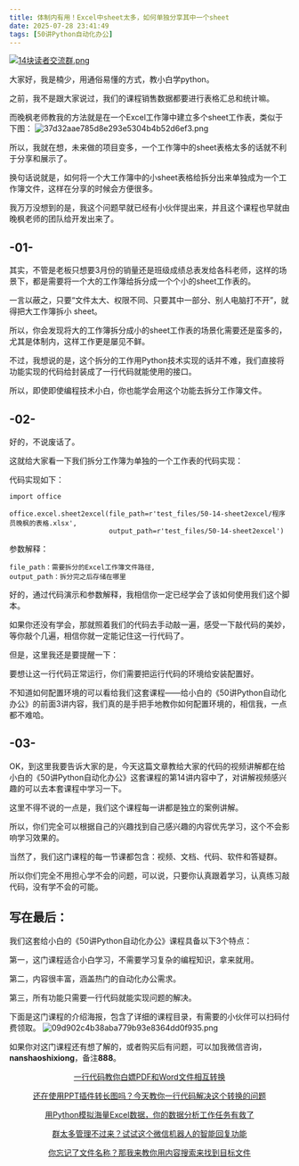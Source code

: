 ```yaml
---
title: 体制内有用！Excel中sheet太多，如何单独分享其中一个sheet
date: 2025-07-28 23:41:49
tags: [50讲Python自动化办公]
---
```

[![14块读者交流群.png](https://raw.gitcode.com/user-images/assets/5027920/48edc8fa-6d2e-4eca-9e14-d71638eadb55/14块读者交流群.png '14块读者交流群.png')](https://mp.weixin.qq.com/s?__biz=MzUzNTc5NjA4NQ==&mid=2247502200&idx=1&sn=7e543675545ac6622123af6009fdebce&scene=21#wechat_redirect)

大家好，我是楠少，用通俗易懂的方式，教小白学python。

之前，我不是跟大家说过，我们的课程销售数据都要进行表格汇总和统计嘛。

而晚枫老师教我的方法就是在一个Excel工作簿中建立多个sheet工作表，类似于下图：
![37d32aae785d8e293e5304b4b52d6ef3.png](https://raw.gitcode.com/user-images/assets/5027920/da396cb6-b4f6-465b-b4f0-cca580e2d188/37d32aae785d8e293e5304b4b52d6ef3.png '37d32aae785d8e293e5304b4b52d6ef3.png')


所以，我就在想，未来做的项目变多，一个工作簿中的sheet表格太多的话就不利于分享和展示了。

换句话说就是，如何将一个大工作簿中的小sheet表格给拆分出来单独成为一个工作簿文件，这样在分享的时候会方便很多。

我万万没想到的是，我这个问题早就已经有小伙伴提出来，并且这个课程也早就由晚枫老师的团队给开发出来了。



## -01-


其实，不管是老板只想要3月份的销量还是班级成绩总表发给各科老师，这样的场景下，都是需要将一个大的工作簿给拆分成一个个小的sheet工作表的。

一言以蔽之，只要“文件太大、权限不同、只要其中一部分、别人电脑打不开”，就得把大工作簿拆小 sheet。

所以，你会发现将大的工作簿拆分成小的sheet工作表的场景化需要还是蛮多的，尤其是体制内，这样工作更是屡见不鲜。

不过，我想说的是，这个拆分的工作用Python技术实现的话并不难，我们直接将功能实现的代码给封装成了一行代码就能使用的接口。

所以，即使即使编程技术小白，你也能学会用这个功能去拆分工作簿文件。



## -02-


好的，不说废话了。

这就给大家看一下我们拆分工作簿为单独的一个工作表的代码实现：

代码实现如下：
```
import office

office.excel.sheet2excel(file_path=r'test_files/50-14-sheet2excel/程序员晚枫的表格.xlsx',
                         output_path=r'test_files/50-14-sheet2excel')
```

参数解释：
```
file_path：需要拆分的Excel工作簿文件路径,
output_path：拆分完之后存储在哪里
```

好的，通过代码演示和参数解释，我相信你一定已经学会了该如何使用我们这个脚本。

如果你还没有学会，那就照着我们的代码去手动敲一遍，感受一下敲代码的美妙，等你敲个几遍，相信你就一定能记住这一行代码了。

但是，这里我还是要提醒一下：

要想让这一行代码正常运行，你们需要把运行代码的环境给安装配置好。

不知道如何配置环境的可以看给我们这套课程——给小白的《50讲Python自动化办公》的前面3讲内容，我们真的是手把手地教你如何配置环境的，相信我，一点都不难哈。



## -03-


OK，到这里我要告诉大家的是，今天这篇文章教给大家的代码的视频讲解都在给小白的《50讲Python自动化办公》这套课程的第14讲内容中了，对讲解视频感兴趣的可以去本套课程中学习一下。

这里不得不说的一点是，我们这个课程每一讲都是独立的案例讲解。

所以，你们完全可以根据自己的兴趣找到自己感兴趣的内容优先学习，这个不会影响学习效果的。

当然了，我们这门课程的每一节课都包含：视频、文档、代码、软件和答疑群。

所以你们完全不用担心学不会的问题，可以说，只要你认真跟着学习，认真练习敲代码，没有学不会的可能。



## 写在最后：



我们这套给小白的《50讲Python自动化办公》课程具备以下3个特点：

第一，这门课程适合小白学习，不需要学习复杂的编程知识，拿来就用。

第二，内容很丰富，涵盖热门的自动化办公需求。

第三，所有功能只需要一行代码就能实现问题的解决。

下面是这门课程的介绍海报，包含了详细的课程目录，有需要的小伙伴可以扫码付费领取。
![09d902c4b38aba779b93e8364dd0f935.png](https://raw.gitcode.com/user-images/assets/5027920/4aa56998-7528-4908-bfc2-dd1e469d0f12/09d902c4b38aba779b93e8364dd0f935.png '09d902c4b38aba779b93e8364dd0f935.png')

如果你对这门课程还有想了解的，或者购买后有问题，可以加我微信咨询，**nanshaoshixiong**，备注**888**。

<center>

[一行代码教你白嫖PDF和Word文件相互转换](https://mp.weixin.qq.com/s?__biz=MzUzNTc5NjA4NQ==&mid=2247502407&idx=1&sn=4b375aaa3f71d008d7a2879be02951cc&scene=21#wechat_redirect)

[还在使用PPT插件转长图吗？今天教你一行代码解决这个转换的问题](https://mp.weixin.qq.com/s?__biz=MzUzNTc5NjA4NQ==&mid=2247502431&idx=1&sn=0636d23d00ccea1f1ee2f2f495e876cf&scene=21#wechat_redirect)
  
[用Python模拟海量Excel数据，你的数据分析工作任务有救了](https://mp.weixin.qq.com/s?__biz=MzUzNTc5NjA4NQ==&mid=2247502439&idx=1&sn=a9c1308bbcfd2ac39fbabab4bacded74&scene=21#wechat_redirect)

[群太多管理不过来？试试这个微信机器人的智能回复功能](https://mp.weixin.qq.com/s?__biz=MzUzNTc5NjA4NQ==&mid=2247502446&idx=1&sn=05ddaf0b55ccb2a35cc89120b4032a43&scene=21#wechat_redirect)

[你忘记了文件名称？那我来教你用内容搜索来找到目标文件](https://mp.weixin.qq.com/s?__biz=MzUzNTc5NjA4NQ==&mid=2247502454&idx=1&sn=0473e26f4a63d132b0a61c1211bce497&scene=21#wechat_redirect)


<center>

